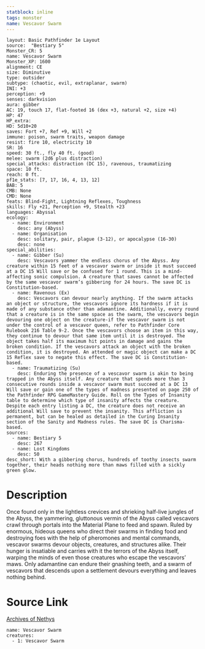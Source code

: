 ```yaml
---
statblock: inline
tags: monster
name: Vescavor Swarm
---
```

```statblock
layout: Basic Pathfinder 1e Layout
source:  "Bestiary 5"
Monster_CR: 5
name: Vescavor Swarm
Monster_XP: 1600
alignment: CE
size: Diminutive
type: outsider
subtype: (chaotic, evil, extraplanar, swarm)
INI: +3
perception: +9
senses: darkvision
aura: gibber
AC: 19, touch 17, flat-footed 16 (dex +3, natural +2, size +4)
HP: 47
HP_extra: 
HD: 5d10+20
saves: Fort +7, Ref +9, Will +2
immune: poison, swarm traits, weapon damage
resist: fire 10, electricity 10
SR: 16
speed: 30 ft., fly 40 ft. (good)
melee: swarm (2d6 plus distraction)
special_attacks: distraction (DC 15), ravenous, traumatizing
space: 10 ft.
reach: 0 ft.
pf1e_stats: [7, 17, 16, 4, 13, 12]
BAB: 5
CMB: None
CMD: None
feats: Blind-Fight, Lightning Reflexes, Toughness
skills: Fly +21, Perception +9, Stealth +23
languages: Abyssal
ecology:
  - name: Environment
    desc: any (Abyss)
  - name: Organisation
    desc: solitary, pair, plague (3-12), or apocalypse (16-30)
    desc: none
special_abilities:
  - name: Gibber (Su)
    desc: Vescavors yammer the endless chorus of the Abyss. Any creature within 15 feet of a vescavor swarm or inside it must succeed at a DC 15 Will save or be confused for 1 round. This is a mind-affecting sonic compulsion. A creature that saves cannot be affected by the same vescavor swarm’s gibbering for 24 hours. The save DC is Constitution-based.
  - name: Ravenous (Ex)
    desc: Vescavors can devour nearly anything. If the swarm attacks an object or structure, the vescavors ignore its hardness if it is made of any substance other than adamantine. Additionally, every round that a creature is in the same space as the swarm, the vescavors begin devouring one object on the creature-if the vescavor swarm is not under the control of a vescavor queen, refer to Pathfinder Core Rulebook 216 Table 9-2. Once the vescavors choose an item in this way, they continue to devour that same item until it is destroyed. The object takes half its maximum hit points in damage and gains the broken condition. If the vescavors attack an object with the broken condition, it is destroyed. An attended or magic object can make a DC 15 Reflex save to negate this effect. The save DC is Constitution-based.
  - name: Traumatizing (Su)
    desc: Enduring the presence of a vescavor swarm is akin to being trapped in the Abyss itself. Any creature that spends more than 3 consecutive rounds inside a vescavor swarm must succeed at a DC 13 Will save or gain one of the types of madness presented on page 250 of the Pathfinder RPG GameMastery Guide. Roll on the Types of Insanity table to determine which type of insanity affects the creature. Despite each entry listing a DC, the creature does not receive an additional Will save to prevent the insanity. This affliction is permanent, but can be healed as detailed in the Curing Insanity section of the Sanity and Madness rules. The save DC is Charisma-based.
sources:
  - name: Bestiary 5
    desc: 267
  - name: Lost Kingdoms
    desc: 50
desc_short: With a gibbering chorus, hundreds of toothy insects swarm together, their heads nothing more than maws filled with a sickly green glow.
```
# Description
Once found only in the lightless crevices and shrieking half-live jungles of the Abyss, the yammering, gluttonous vermin of the Abyss called vescavors crawl through portals into the Material Plane to feed and spawn. Ruled by enormous, hideous queens who direct their swarms in finding food and destroying foes with the help of pheromones and mental commands, vescavor swarms devour objects, creatures, and structures alike. Their hunger is insatiable and carries with it the terrors of the Abyss itself, warping the minds of even those creatures who escape the vescavors’ maws. Only adamantine can endure their gnashing teeth, and a swarm of vescavors that descends upon a settlement devours everything and leaves nothing behind.
# Source Link
[Archives of Nethys](https://aonprd.com/MonsterDisplay.aspx?ItemName=Vescavor%20Swarm)
```encounter-table
name: Vescavor Swarm
creatures:
  - 1: Vescavor Swarm
```
